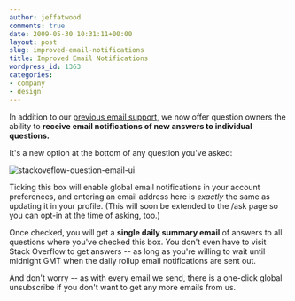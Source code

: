 ```yaml
---
author: jeffatwood
comments: true
date: 2009-05-30 10:31:11+00:00
layout: post
slug: improved-email-notifications
title: Improved Email Notifications
wordpress_id: 1363
categories:
- company
- design
---
```



In addition to our [previous email support](http://blog.stackoverflow.com/2009/02/now-showing-email-notifications/), we now offer question owners the ability to **receive email notifications of new answers to individual questions.**



It's a new option at the bottom of any question you've asked:



![stackoveflow-question-email-ui](/blog/images/wordpress/stackoveflow-question-email-ui.png)



Ticking this box will enable global email notifications in your account preferences, and entering an email address here is _exactly_ the same as updating it in your profile. (This will soon be extended to the /ask page so you can opt-in at the time of asking, too.)



Once checked, you will get a **single daily summary email** of answers to all questions where you've checked this box. You don't even have to visit Stack Overflow to get answers -- as long as you're willing to wait until midnight GMT when the daily rollup email notifications are sent out.



And don't worry -- as with every email we send, there is a one-click global unsubscribe if you don't want to get any more emails from us.

